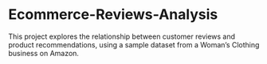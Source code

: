 # Ecommerce-Reviews-Analysis
This project explores the relationship between customer reviews and product recommendations, using a sample dataset from a Woman’s Clothing business on Amazon.
